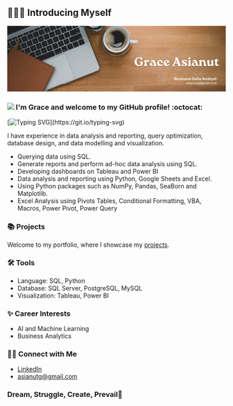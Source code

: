 ## 🙋🏻‍♀️ Introducing Myself

![Brown and Gray Simple Personal LinkedIn Banner](https://github.com/GraceAsianut/Assets/blob/main/Banner1.png)

### <img src="https://media.giphy.com/media/WUlplcMpOCEmTGBtBW/giphy.gif" width="30"> I'm **Grace** and welcome to my GitHub profile! :octocat:

[![Typing SVG](https://readme-typing-svg.demolab.com?font=Wei+Huang&duration=2000&pause=300&width=435&lines=I'm+a+data+enthusiast;Currently+practicing+data+analysis;And+excited+for+what's+next!!)](https://git.io/typing-svg)

I have experience in data analysis and reporting, query optimization, database design, and data modelling and visualization. 

- Querying data using SQL.
- Generate reports and perform ad-hoc data analysis using SQL.
- Developing dashboards on Tableau and Power BI
- Data analysis and reporting using Python, Google Sheets and Excel.
- Using Python packages such as NumPy, Pandas, SeaBorn and Matplotlib.
- Excel Analysis using Pivots Tables, Conditional Formatting, VBA, Macros, Power Pivot, Power Query

### 📚 Projects

Welcome to my portfolio, where I showcase my [projects](https://github.com/GraceAsianut/Portfolio-Guide/blob/main/README.md).

### 🛠️ Tools

- Language: SQL, Python
- Database: SQL Server, PostgreSQL, MySQL
- Visualization: Tableau, Power BI

### ✨ Career Interests
- AI and Machine Learning
- Business Analytics

### 👋🏻 Connect with Me

- [LinkedIn](https://www.linkedin.com/in/grace-asianut-9671a318b/)
- asianutg@gmail.com

### Dream, Struggle, Create, Prevail🌱
